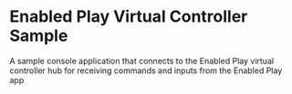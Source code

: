 # Enabled Play Virtual Controller Sample
A sample console application that connects to the Enabled Play virtual controller hub for receiving commands and inputs from the Enabled Play app
